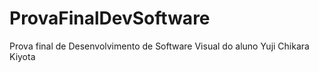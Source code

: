 # ProvaFinalDevSoftware
Prova final de Desenvolvimento de Software Visual do aluno Yuji Chikara Kiyota
